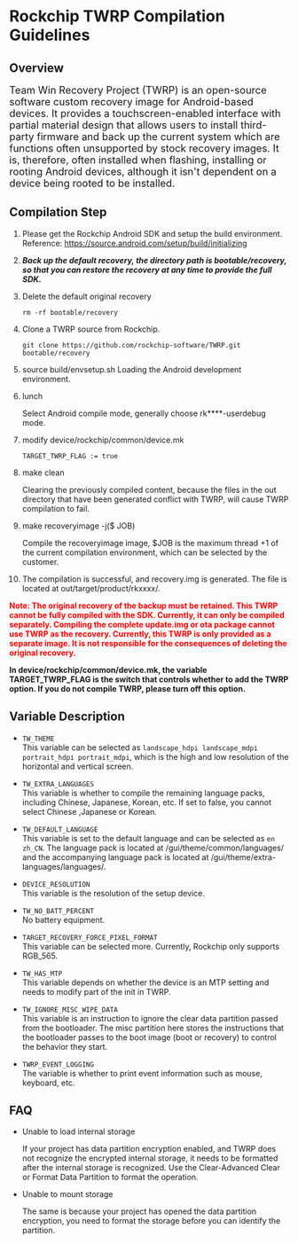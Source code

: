#   Rockchip TWRP Compilation Guidelines

##  Overview
<font size=4>Team Win Recovery Project (TWRP) is an open-source software custom recovery image for Android-based devices. It provides a touchscreen-enabled interface with partial material design that allows users to install third-party firmware and back up the current system which are functions often unsupported by stock recovery images. It is, therefore, often installed when flashing, installing or rooting Android devices, although it isn't dependent on a device being rooted to be installed.</font>

##  Compilation Step
1.  Please get the Rockchip Android SDK and setup the build environment. Reference: <https://source.android.com/setup/build/initializing>

2.  ***Back up the default recovery, the directory path is bootable/recovery, so that you can restore the recovery at any time to provide the full SDK.***

3.  Delete the default original recovery

    `rm -rf bootable/recovery`
4.  Clone a TWRP source from Rockchip.

    `git clone https://github.com/rockchip-software/TWRP.git bootable/recovery`
5.  source build/envsetup.sh
    Loading the Android development environment.
6.  lunch

    Select Android compile mode, generally choose rk****-userdebug mode.
7.  modify device/rockchip/common/device.mk

    `TARGET_TWRP_FLAG := true`
8.  make clean

    Clearing the previously compiled content, because the files in the out directory that have been generated conflict with TWRP, will cause TWRP compilation to fail.
9.  make recoveryimage -j($ JOB)

    Compile the recoveryimage image, $JOB is the maximum thread +1 of the current compilation environment, which can be selected by the customer.
10. The compilation is successful, and recovery.img is generated. The file is located at out/target/product/rkxxxx/.


**<font color=red>Note: The original recovery of the backup must be retained. This TWRP cannot be fully compiled with the SDK. Currently, it can only be compiled separately. Compiling the complete update.img or ota package cannot use TWRP as the recovery. Currently, this TWRP is only provided as a separate image. It is not responsible for the consequences of deleting the original recovery.</font>**

**In device/rockchip/common/device.mk, the variable TARGET_TWRP_FLAG is the switch that controls whether to add the TWRP option. If you do not compile TWRP, please turn off this option.**

##  Variable Description

+   `TW_THEME`</br>
    This variable can be selected as `landscape_hdpi landscape_mdpi portrait_hdpi portrait_mdpi`, which is the high and low resolution of the horizontal and vertical screen.

+   `TW_EXTRA_LANGUAGES`</br>
    This variable is whether to compile the remaining language packs, including Chinese, Japanese, Korean, etc. If set to false, you cannot select Chinese ,Japanese or Korean.

+   `TW_DEFAULT_LANGUAGE`</br>
    This variable is set to the default language and can be selected as `en zh_CN`. The language pack is located at /gui/theme/common/languages/ and the accompanying language pack is located at /gui/theme/extra-languages/languages/.

+   `DEVICE_RESOLUTION`</br>
    This variable is the resolution of the setup device.

+   `TW_NO_BATT_PERCENT`</br>
    No battery equipment.

+   `TARGET_RECOVERY_FORCE_PIXEL_FORMAT`</br>
    This variable can be selected more. Currently, Rockchip only supports RGB_565.

+   `TW_HAS_MTP`</br>
    This variable depends on whether the device is an MTP setting and needs to modify part of the init in TWRP.

+   `TW_IGNORE_MISC_WIPE_DATA`</br>
    This variable is an instruction to ignore the clear data partition passed from the bootloader. The misc partition here stores the instructions that the bootloader passes to the boot image (boot or recovery) to control the behavior they start.

+   `TWRP_EVENT_LOGGING`</br>
    The variable is whether to print event information such as mouse, keyboard, etc.


##  FAQ
+   Unable to load internal storage

    If your project has data partition encryption enabled, and TWRP does not recognize the encrypted internal storage, it needs to be formatted after the internal storage is recognized.
    Use the Clear-Advanced Clear or Format Data Partition to format the operation.

+   Unable to mount storage

    The same is because your project has opened the data partition encryption, you need to format the storage before you can identify the partition.

